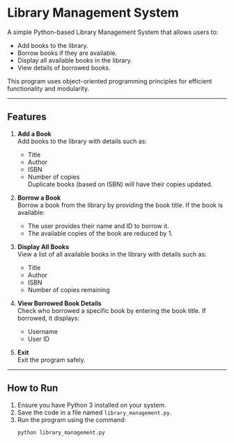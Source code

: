 # Library Management System

A simple Python-based Library Management System that allows users to:
- Add books to the library.
- Borrow books if they are available.
- Display all available books in the library.
- View details of borrowed books.

This program uses object-oriented programming principles for efficient functionality and modularity.

---

## Features

1. **Add a Book**  
   Add books to the library with details such as:
   - Title
   - Author
   - ISBN
   - Number of copies  
   Duplicate books (based on ISBN) will have their copies updated.

2. **Borrow a Book**  
   Borrow a book from the library by providing the book title. If the book is available:
   - The user provides their name and ID to borrow it.
   - The available copies of the book are reduced by 1.

3. **Display All Books**  
   View a list of all available books in the library with details such as:
   - Title
   - Author
   - ISBN
   - Number of copies remaining

4. **View Borrowed Book Details**  
   Check who borrowed a specific book by entering the book title. If borrowed, it displays:
   - Username
   - User ID

5. **Exit**  
   Exit the program safely.

---

## How to Run

1. Ensure you have Python 3 installed on your system.
2. Save the code in a file named `library_management.py`.
3. Run the program using the command:
   ```bash
   python library_management.py

